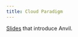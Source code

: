 ```yaml
---
title: Cloud Paradigm
---
```


[Slides](https://the-examples-book.com/data-engineering/rcac/anvil-getting-started) that introduce Anvil.
